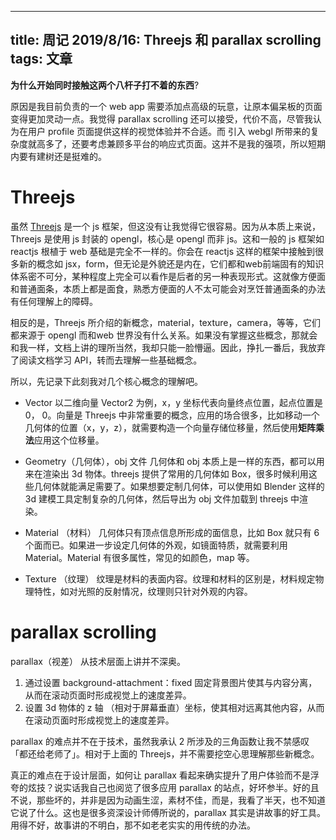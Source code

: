 
---
title: 周记 2019/8/16: Threejs 和 parallax scrolling
tags: 文章
---
**为什么开始同时接触这两个八杆子打不着的东西**?

原因是我目前负责的一个 web app 需要添加点高级的玩意，让原本偏呆板的页面变得更加灵动一点。我觉得 parallax scrolling 还可以接受，代价不高，尽管我认为在用户 profile 页面提供这样的视觉体验并不合适。而 引入 webgl 所带来的复杂度就高多了，还要考虑兼顾多平台的响应式页面。这并不是我的强项，所以短期内要有建树还是挺难的。

# Threejs
虽然 [Threejs](https://threejs.org/) 是一个 js 框架，但这没有让我觉得它很容易。因为从本质上来说，Threejs 是使用 js 封装的 opengl，核心是 opengl 而非 js。这和一般的 js 框架如 reactjs 根植于 web 基础是完全不一样的。你会在 reactjs 这样的框架中接触到很多新的概念如 jsx，form，但无论是外貌还是内在，它们都和web前端固有的知识体系密不可分，某种程度上完全可以看作是后者的另一种表现形式。这就像方便面和普通面条，本质上都是面食，熟悉方便面的人不太可能会对烹饪普通面条的办法有任何理解上的障碍。

相反的是，Threejs 所介绍的新概念，material，texture，camera，等等，它们都来源于 opengl 而和web 世界没有什么关系。如果没有掌握这些概念，那就会和我一样，文档上讲的理所当然，我却只能一脸懵逼。因此，挣扎一番后，我放弃了阅读文档学习 API，转而去理解一些基础概念。

所以，先记录下此刻我对几个核心概念的理解吧。

* Vector
以二维向量 Vector2 为例，x，y 坐标代表向量终点位置，起点位置是 0， 0。向量是 Threejs 中非常重要的概念，应用的场合很多，比如移动一个几何体的位置（x，y，z），就需要构造一个向量存储位移量，然后使用**矩阵乘法**应用这个位移量。

* Geometry（几何体），obj 文件
   几何体和 obj 本质上是一样的东西，都可以用来在渲染出 3d 物体。threejs 提供了常用的几何体如 Box，很多时候利用这些几何体就能满足需要了。如果想要定制几何体，可以使用如 Blender 这样的 3d 建模工具定制复杂的几何体，然后导出为 obj 文件加载到 threejs 中渲染。
* Material （材料）
  几何体只有顶点信息所形成的面信息，比如 Box 就只有 6 个面而已。如果进一步设定几何体的外观，如镜面特质，就需要利用 Material。Material 有很多属性，常见的如颜色，map 等。
* Texture （纹理）
  纹理是材料的表面内容。纹理和材料的区别是，材料规定物理特性，如对光照的反射情况，纹理则只针对外观的内容。


#  parallax scrolling 
parallax（视差） 从技术层面上讲并不深奥。
1. 通过设置 background-attachment：fixed 固定背景图片使其与内容分离，从而在滚动页面时形成视觉上的速度差异。
2. 设置 3d 物体的 z 轴 （相对于屏幕垂直）坐标，使其相对远离其他内容，从而在滚动页面时形成视觉上的速度差异。

parallax 的难点并不在于技术，虽然我承认 2 所涉及的三角函数让我不禁感叹「都还给老师了」。相对于上面的 Threejs，并不需要挖空心思理解那些新概念。

真正的难点在于设计层面，如何让 parallax 看起来确实提升了用户体验而不是浮夸的炫技？说实话我自己也阅览了很多应用 parallax 的站点，好坏参半。好的且不说，那些坏的，并非是因为动画生涩，素材不佳，而是，我看了半天，也不知道它说了什么。这也是很多资深设计师傅所说的，parallax 其实是讲故事的好工具。用得不好，故事讲的不明白，那不如老老实实的用传统的办法。



